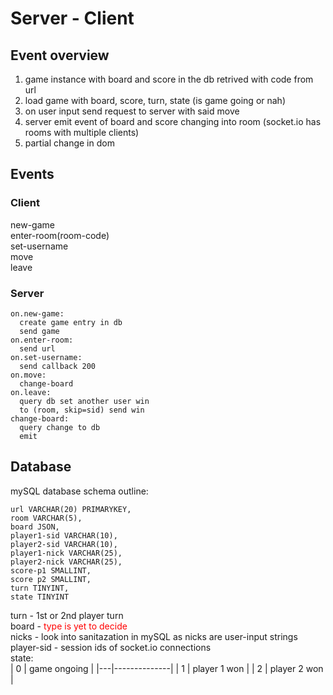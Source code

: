 # Server - Client
## Event overview 
1. game instance with board and score in the db retrived with code from url 
2. load game with board, score, turn, state (is game going or nah)
3. on user input send request to server with said move 
4. server emit event of board and score changing into room (socket.io has rooms with multiple clients)
5. partial change in dom
## Events
### Client
new-game\
enter-room(room-code)\
set-username\
move\
leave

### Server
```
on.new-game:
  create game entry in db
  send game
on.enter-room:
  send url
on.set-username:
  send callback 200
on.move:
  change-board
on.leave:
  query db set another user win
  to (room, skip=sid) send win
change-board:
  query change to db
  emit
```
  

## Database
mySQL database 
schema outline: 
```
url VARCHAR(20) PRIMARYKEY,
room VARCHAR(5),
board JSON,
player1-sid VARCHAR(10),
player2-sid VARCHAR(10),
player1-nick VARCHAR(25),
player2-nick VARCHAR(25),
score-p1 SMALLINT,
score p2 SMALLINT,
turn TINYINT,
state TINYINT
```
turn - 1st or 2nd player turn\
board - <span style='color: red;'>type is yet to decide</span>\
nicks - look into sanitazation in mySQL as nicks are user-input strings\
player-sid - session ids of socket.io connections\
state:\
  | 0 | game ongoing |
  |---|--------------|
  | 1 | player 1 won |
  | 2 | player 2 won |
